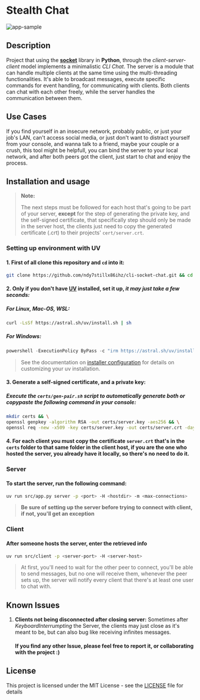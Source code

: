 # Stealth Chat
   ![app-sample](sample/ui-example.png)


## Description

Project that using the **[socket](https://docs.python.org/3/library/socket.html)** library in **Python**, through the *client-server-client* model implements a minimalistic *CLI Chat*. The server is a module that can handle multiple clients at the same time using the multi-threading functionalities. It's able to broadcast messages, execute specific commands for event handling, for communicating with clients. Both clients can chat with each other freely, while the server handles the communication between them. 

## Use Cases

If you find yourself in an insecure network, probably public, or just your job's LAN, can't access social media, or just don't want to distract yourself from your console, and wanna talk to a friend, maybe your couple or a crush, this tool might be helpfull, you can bind the server to your local network, and after both peers got the client, just start to chat and enjoy the process.

## Installation and usage

> **Note:** 
>
> The next steps must be followed for each host that's going to be part of your server, **except** for the step of generating the private key, and the self-signed certificate, that specifically step should only be made in the server host, the clients just need to copy the generated certificate (.crt) to their projects' `cert/server.crt`.

### Setting up environment with UV

#### 1. First of all clone this repository and `cd` into it:

```sh
git clone https://github.com/ndy7stillx86ihz/cli-socket-chat.git && cd cli-socket-chat
```

#### 2. Only if you don't have [UV](https://docs.astral.sh/uv/) installed, set it up, *it may just take a few seconds:*

##### For Linux, Mac-OS, WSL:

```sh
curl -LsSf https://astral.sh/uv/install.sh | sh
```

##### For Windows:

```powershell
powershell -ExecutionPolicy ByPass -c "irm https://astral.sh/uv/install.ps1 | iex"
```

> See the documentation on [installer configuration](https://docs.astral.sh/uv/configuration/installer/) for details on customizing your uv installation.

#### 3. Generate a self-signed certificate, and a private key:

##### Execute the `certs/gen-pair.sh` script to automatically generate both or copypaste the following command in your console: 

```sh
mkdir certs && \
openssl genpkey -algorithm RSA -out certs/server.key -aes256 && \
openssl req -new -x509 -key certs/server.key -out certs/server.crt -days 365
```

#### 4. For each client you must copy the certificate `server.crt` that's in the `certs` folder to that same folder in the client host, if you are the one who hosted the server, you already have it locally, so there's no need to do it.

### Server

#### To start the server, run the following command:

```bash
uv run src/app.py server -p <port> -H <hostdir> -m <max-connections>
```


> **Be sure of setting up the server before trying to connect with client,  if not, you'll get an exception**

### Client

#### After someone hosts the server, enter the retrieved info

```bash
uv run src/client -p <server-port> -H <server-host>
```

> At first, you'll need to wait for the other peer to connect, you'll be able to send messages, but no one will receive them, whenever the peer sets up, the server will notify every client that there's at least one user to chat with.

## Known Issues

1. **Clients not being disconnected after closing server:** Sometimes after *KeyboardInterrumpting* the Server, the clients may just close as it's meant to be, but can also bug like receiving infinites messages.

   #### If you find any other Issue, please feel free to report it, or collaborating with the project :)

## License

This project is licensed under the MIT License - see the [LICENSE](LICENSE) file for details

